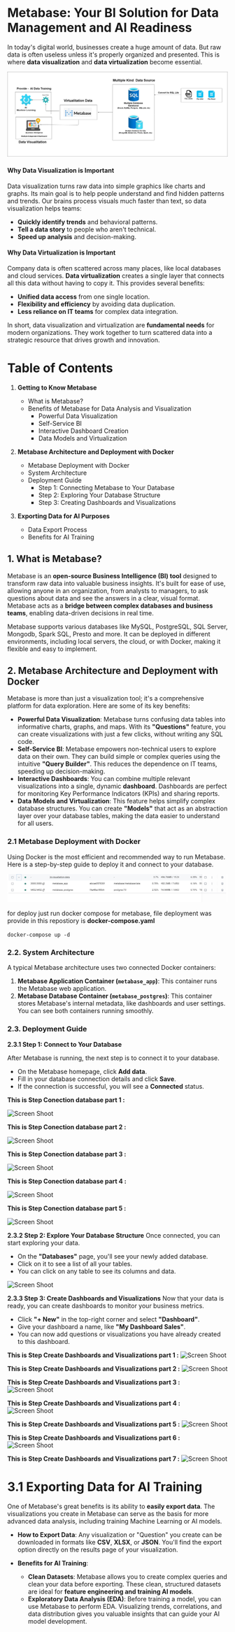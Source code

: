 # Metabase: Your BI Solution for Data Management and AI Readiness

In today's digital world, businesses create a huge amount of data. But raw data is often useless unless it's properly organized and presented. This is where **data visualization** and **data virtualization** become essential.

![Screen Shoot](./design/architecture.jpg)

#### Why Data Visualization is Important

Data visualization turns raw data into simple graphics like charts and graphs. Its main goal is to help people understand and find hidden patterns and trends. Our brains process visuals much faster than text, so data visualization helps teams:

* **Quickly identify trends** and behavioral patterns.
* **Tell a data story** to people who aren't technical.
* **Speed up analysis** and decision-making.

#### Why Data Virtualization is Important

Company data is often scattered across many places, like local databases and cloud services. **Data virtualization** creates a single layer that connects all this data without having to copy it. This provides several benefits:

* **Unified data access** from one single location.
* **Flexibility and efficiency** by avoiding data duplication.
* **Less reliance on IT teams** for complex data integration.

In short, data visualization and virtualization are **fundamental needs** for modern organizations. They work together to turn scattered data into a strategic resource that drives growth and innovation.

# Table of Contents
1.  **Getting to Know Metabase**
    * What is Metabase?
    * Benefits of Metabase for Data Analysis and Visualization
        * Powerful Data Visualization
        * Self-Service BI
        * Interactive Dashboard Creation
        * Data Models and Virtualization

2.  **Metabase Architecture and Deployment with Docker**
    * Metabase Deployment with Docker
    * System Architecture
    * Deployment Guide
        * Step 1: Connecting Metabase to Your Database
        * Step 2: Exploring Your Database Structure
        * Step 3: Creating Dashboards and Visualizations

3.  **Exporting Data for AI Purposes**
    * Data Export Process
    * Benefits for AI Training

## 1. What is Metabase?


Metabase is an **open-source Business Intelligence (BI) tool** designed to transform raw data into valuable business insights. It's built for ease of use, allowing anyone in an organization, from analysts to managers, to ask questions about data and see the answers in a clear, visual format. Metabase acts as a **bridge between complex databases and business teams**, enabling data-driven decisions in real time.

Metabase supports various databases like MySQL, PostgreSQL, SQL Server, Mongodb, Spark SQL, Presto and more. It can be deployed in different environments, including local servers, the cloud, or with Docker, making it flexible and easy to implement.

## 2. Metabase Architecture and Deployment with Docker

Metabase is more than just a visualization tool; it's a comprehensive platform for data exploration. Here are some of its key benefits:

* **Powerful Data Visualization**: Metabase turns confusing data tables into informative charts, graphs, and maps. With its **"Questions"** feature, you can create visualizations with just a few clicks, without writing any SQL code.
* **Self-Service BI**: Metabase empowers non-technical users to explore data on their own. They can build simple or complex queries using the intuitive **"Query Builder"**. This reduces the dependence on IT teams, speeding up decision-making.
* **Interactive Dashboards**: You can combine multiple relevant visualizations into a single, dynamic **dashboard**. Dashboards are perfect for monitoring Key Performance Indicators (KPIs) and sharing reports.
* **Data Models and Virtualization**: This feature helps simplify complex database structures. You can create **"Models"** that act as an abstraction layer over your database tables, making the data easier to understand for all users.


### 2.1 Metabase Deployment with Docker

Using Docker is the most efficient and recommended way to run Metabase. Here is a step-by-step guide to deploy it and connect to your database.

![Screen Shoot](./ss/0-docker-runing.jpg)

for deploy just run docker compose for metabase, file deployment was provide in this repostiory is **docker-compose.yaml** 

```docker-compose up -d```


### 2.2. System Architecture

A typical Metabase architecture uses two connected Docker containers:
1.  **Metabase Application Container (`metabase_app`)**: This container runs the Metabase web application.
2.  **Metabase Database Container (`metabase_postgres`)**: This container stores Metabase's internal metadata, like dashboards and user settings.
You can see both containers running smoothly.

### 2.3. Deployment Guide

**2.3.1 Step 1: Connect to Your Database**

After Metabase is running, the next step is to connect it to your database.
* On the Metabase homepage, click **Add data**.      
* Fill in your database connection details and click **Save**.
* If the connection is successful, you will see a **Connected** status.

**This is Step Conection database part 1 :**

![Screen Shoot](./ss/1-create-conection-virtualasi-data.jpg)
   
**This is Step Conection database part 2 :**

![Screen Shoot](./ss/2-create-conection-virtualasi-data.jpg)

**This is Step Conection database part 3 :**
     
![Screen Shoot](./ss/3-create-conection-virtualasi-data.jpg)

**This is Step Conection database part 4 :**
     
![Screen Shoot](./ss/4-create-conection-virtualasi-data.jpg)

**This is Step Conection database part 5 :**
      
![Screen Shoot](./ss/5-create-conection-virtualasi-data.jpg)


**2.3.2 Step 2: Explore Your Database Structure**
Once connected, you can start exploring your data.
* On the **"Databases"** page, you'll see your newly added database.       
* Click on it to see a list of all your tables.
* You can click on any table to see its columns and data.
        
![Screen Shoot](./ss/6-list-table.jpg)

**2.3.3 Step 3: Create Dashboards and Visualizations**
Now that your data is ready, you can create dashboards to monitor your business metrics.
* Click **"+ New"** in the top-right corner and select **"Dashboard"**.       
* Give your dashboard a name, like **"My Dashboard Sales"**.       
* You can now add questions or visualizations you have already created to this dashboard.
        
**This is Step Create Dashboards and Visualizations part 1 :**
![Screen Shoot](./ss/7-Create-Dashboard.jpg)

**This is Step Create Dashboards and Visualizations part 2 :**
![Screen Shoot](./ss/7-Create-Dashboard-2.jpg)

**This is Step Create Dashboards and Visualizations part 3 :**
![Screen Shoot](./ss/8-create-model-customer-3.jpg)

**This is Step Create Dashboards and Visualizations part 4 :**
![Screen Shoot](./ss/8-create-model-customer-4.jpg)

**This is Step Create Dashboards and Visualizations part 5 :**
![Screen Shoot](./ss/8-create-model-customer.jpg)

**This is Step Create Dashboards and Visualizations part 6 :**
![Screen Shoot](./ss/8-create-model-customer.jpg)

**This is Step Create Dashboards and Visualizations part 7 :**
![Screen Shoot](./ss/8-create-model-customer.jpg)


# 3.1 Exporting Data for AI Training

One of Metabase's great benefits is its ability to **easily export data**. The visualizations you create in Metabase can serve as the basis for more advanced data analysis, including training Machine Learning or AI models.

* **How to Export Data**:
    Any visualization or "Question" you create can be downloaded in formats like **CSV**, **XLSX**, or **JSON**. You'll find the export option directly on the results page of your visualization.

* **Benefits for AI Training**:
    * **Clean Datasets**: Metabase allows you to create complex queries and clean your data before exporting. These clean, structured datasets are ideal for **feature engineering and training AI models**.
    * **Exploratory Data Analysis (EDA)**: Before training a model, you can use Metabase to perform EDA. Visualizing trends, correlations, and data distribution gives you valuable insights that can guide your AI model development.

